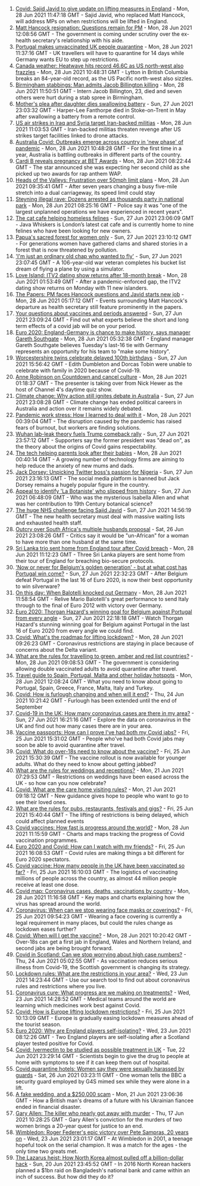 1. [Covid: Sajid Javid to give update on lifting measures in England](https://www.bbc.co.uk/news/uk-57630553) - Mon, 28 Jun 2021 11:47:18 GMT - Sajid Javid, who replaced Matt Hancock, will address MPs on when restrictions will be lifted in England.
2. [Matt Hancock resignation: Questions remain for PM](https://www.bbc.co.uk/news/uk-57631547) - Mon, 28 Jun 2021 12:08:56 GMT - The government is coming under scrutiny over the ex-health secretary's relationship with his aide.
3. [Portugal makes unvaccinated UK people quarantine](https://www.bbc.co.uk/news/business-57634932) - Mon, 28 Jun 2021 11:37:16 GMT - UK travellers will have to quarantine for 14 days while Germany wants EU to step up restrictions.
4. [Canada weather: Heatwave hits record 46.6C as US north-west also frazzles](https://www.bbc.co.uk/news/world-us-canada-57634700) - Mon, 28 Jun 2021 10:48:31 GMT - Lytton in British Columbia breaks an 84-year-old record, as the US Pacific north-west also sizzles.
5. [Birmingham stabbings: Man admits Jacob Billington killing](https://www.bbc.co.uk/news/uk-england-birmingham-57635636) - Mon, 28 Jun 2021 11:50:51 GMT - Intern Jacob Billington, 23, died and seven others were hurt during a stab spree in Birmingham.
6. [Mother's plea after daughter dies swallowing battery](https://www.bbc.co.uk/news/uk-57614838) - Sun, 27 Jun 2021 23:03:32 GMT - Harper-Lee Fanthorpe died in Stoke-on-Trent in May after swallowing a battery from a remote control.
7. [US air strikes in Iraq and Syria target Iran-backed militias](https://www.bbc.co.uk/news/world-middle-east-57633360) - Mon, 28 Jun 2021 11:03:53 GMT - Iran-backed militias threaten revenge after US strikes target facilities linked to drone attacks.
8. [Australia Covid: Outbreaks emerge across country in 'new phase' of pandemic](https://www.bbc.co.uk/news/world-australia-57633457) - Mon, 28 Jun 2021 10:48:28 GMT - For the first time in a year, Australia is battling outbreaks in different parts of the country.
9. [Cardi B reveals pregnancy at BET Awards](https://www.bbc.co.uk/news/entertainment-arts-57635316) - Mon, 28 Jun 2021 08:22:44 GMT - The star announced she was expecting her second child as she picked up two awards for rap anthem WAP.
10. [Heads of the Valleys: Frustration over 50mph limit plans](https://www.bbc.co.uk/news/uk-wales-57615167) - Mon, 28 Jun 2021 09:35:41 GMT - After seven years changing a busy five-mile stretch into a dual carriageway, its speed limit could stay
11. [Steyning illegal rave: Dozens arrested as thousands party in national park](https://www.bbc.co.uk/news/uk-england-sussex-57635079) - Mon, 28 Jun 2021 08:25:16 GMT - Police say it was "one of the largest unplanned operations we have experienced in recent years".
12. [The cat cafe helping homeless felines](https://www.bbc.co.uk/news/uk-england-london-57599899) - Sun, 27 Jun 2021 23:06:09 GMT - Java Whiskers is London’s latest cat cafe and is currently home to nine felines who have been looking for new owners.
13. [Papua's sacred forest for women only](https://www.bbc.co.uk/news/world-asia-57614836) - Sun, 27 Jun 2021 23:10:12 GMT - For generations women have gathered clams and shared stories in a forest that is now threatened by pollution.
14. ['I'm just an ordinary old chap who wanted to fly'](https://www.bbc.co.uk/news/uk-england-derbyshire-57600677) - Sun, 27 Jun 2021 23:07:45 GMT - A 106-year-old war veteran completes his bucket list dream of flying a plane by using a simulator.
15. [Love Island: ITV2 dating show returns after 18-month break](https://www.bbc.co.uk/news/entertainment-arts-57579114) - Mon, 28 Jun 2021 01:53:49 GMT - After a pandemic-enforced gap, the ITV2 dating show returns on Monday with 11 new islanders.
16. [The Papers: PM faces Hancock questions and Javid starts new job](https://www.bbc.co.uk/news/blogs-the-papers-57633366) - Mon, 28 Jun 2021 05:17:12 GMT - Events surrounding Matt Hancock's departure as health secretary still feature prominently in the papers.
17. [Your questions about vaccines and periods answered](https://www.bbc.co.uk/news/newsbeat-57616063) - Sun, 27 Jun 2021 23:09:24 GMT - Find out what experts believe the short and long term effects of a covid jab will be on your period.
18. [Euro 2020: England-Germany is chance to make history, says manager Gareth Southgate](https://www.bbc.co.uk/sport/football/57632409) - Mon, 28 Jun 2021 05:32:38 GMT - England manager Gareth Southgate believes Tuesday's last-16 tie with Germany represents an opportunity for his team to "make some history".
19. [Worcestershire twins celebrate delayed 100th birthdays](https://www.bbc.co.uk/news/uk-england-hereford-worcester-57631022) - Sun, 27 Jun 2021 15:56:42 GMT - Edith Dumbleton and Dorcas Tobin were unable to celebrate with family in 2020 because of Covid-19.
20. [Anne Robinson on Countdown and cancel culture](https://www.bbc.co.uk/news/entertainment-arts-57528700) - Mon, 28 Jun 2021 01:18:37 GMT - The presenter is taking over from Nick Hewer as the host of Channel 4's daytime quiz show.
21. [Climate change: Why action still ignites debate in Australia](https://www.bbc.co.uk/news/world-australia-57606398) - Sun, 27 Jun 2021 23:08:28 GMT - Climate change has ended political careers in Australia and action over it remains widely debated.
22. [Pandemic work stress: How I learned to deal with it](https://www.bbc.co.uk/news/business-57572011) - Mon, 28 Jun 2021 00:39:04 GMT - The disruption caused by the pandemic has raised fears of burnout, but workers are finding solutions.
23. [Wuhan lab-leak theory fuels Trump comeback rally](https://www.bbc.co.uk/news/world-us-canada-57616323) - Sun, 27 Jun 2021 23:57:12 GMT - Supporters say the former president was "dead on", as the theory about the origins of Covid gains respectability.
24. [The tech helping parents look after their babies](https://www.bbc.co.uk/news/business-57581501) - Mon, 28 Jun 2021 00:40:14 GMT - A growing number of technology firms are aiming to help reduce the anxiety of new mums and dads.
25. [Jack Dorsey: Unpicking Twitter boss's passion for Nigeria](https://www.bbc.co.uk/news/world-africa-57568370) - Sun, 27 Jun 2021 23:16:13 GMT - The social media platform is banned but Jack Dorsey remains a hugely popular figure in the country.
26. [Appeal to identify 'La Botaniste' who slipped from history](https://www.bbc.co.uk/news/science-environment-57601841) - Sun, 27 Jun 2021 06:48:09 GMT - Who was the mysterious Isabella Allen and what was her contribution to 19th Century botanical science?
27. [The huge NHS challenge facing Sajid Javid](https://www.bbc.co.uk/news/health-57628533) - Sun, 27 Jun 2021 14:56:19 GMT - The new health secretary must deal with massive waiting lists and exhausted health staff.
28. [Outcry over South Africa's multiple husbands proposal](https://www.bbc.co.uk/news/world-africa-57548646) - Sat, 26 Jun 2021 23:08:26 GMT - Critics say it would be "un-African" for a woman to have more than one husband at the same time.
29. [Sri Lanka trio sent home from England tour after Covid breach](https://www.bbc.co.uk/sport/cricket/57637591) - Mon, 28 Jun 2021 11:12:23 GMT - Three Sri Lanka players are sent home from their tour of England for breaching bio-secure protocols.
30. ['Now or never for Belgium's golden generation' - but at what cost has Portugal win come?](https://www.bbc.co.uk/sport/football/57633226) - Sun, 27 Jun 2021 22:32:23 GMT - After Belgium defeat Portugal in the last 16 of Euro 2020, is now their best opportunity to win silverware?
31. [On this day: When Balotelli knocked out Germany](https://www.bbc.co.uk/sport/av/football/52788685) - Mon, 28 Jun 2021 11:58:54 GMT - Relive Mario Balotelli's great performance to send Italy through to the final of Euro 2012 with victory over Germany.
32. [Euro 2020: Thorgan Hazard's winning goal for Belgium against Portugal from every angle](https://www.bbc.co.uk/sport/av/football/57631865) - Sun, 27 Jun 2021 22:18:18 GMT - Watch Thorgan Hazard's stunning winning goal for Belgium against Portugal in the last 16 of Euro 2020 from every angle we could find.
33. [Covid: What's the roadmap for lifting lockdown?](https://www.bbc.co.uk/news/explainers-52530518) - Mon, 28 Jun 2021 09:26:23 GMT - Coronavirus restrictions are staying in place because of concerns about the Delta variant.
34. [What are the rules for travelling to green, amber and red list countries?](https://www.bbc.co.uk/news/explainers-52544307) - Mon, 28 Jun 2021 09:08:53 GMT - The government is considering allowing double vaccinated adults to avoid quarantine after travel.
35. [Travel guide to Spain, Portugal, Malta and other holiday hotspots](https://www.bbc.co.uk/news/explainers-56997931) - Mon, 28 Jun 2021 12:08:24 GMT - What you need to know about going to Portugal, Spain, Greece, France, Malta, Italy and Turkey.
36. [Covid: How is furlough changing and when will it end?](https://www.bbc.co.uk/news/explainers-52135342) - Thu, 24 Jun 2021 10:21:42 GMT - Furlough has been extended until the end of September
37. [Covid-19 in the UK: How many coronavirus cases are there in my area?](https://www.bbc.co.uk/news/uk-51768274) - Sun, 27 Jun 2021 16:21:16 GMT - Explore the data on coronavirus in the UK and find out how many cases there are in your area.
38. [Vaccine passports: How can I prove I've had both my Covid jabs?](https://www.bbc.co.uk/news/explainers-55718553) - Fri, 25 Jun 2021 15:31:02 GMT - People who've had both Covid jabs may soon be able to avoid quarantine after travel.
39. [Covid: What do over-18s need to know about the vaccine?](https://www.bbc.co.uk/news/health-57273875) - Fri, 25 Jun 2021 15:30:39 GMT - The vaccine rollout is now available for younger adults. What do they need to know about getting jabbed?
40. [What are the rules for weddings and receptions?](https://www.bbc.co.uk/news/explainers-52811509) - Mon, 21 Jun 2021 07:29:53 GMT - Restrictions on weddings have been eased across the UK - so how can you now celebrate?
41. [Covid: What are the care home visiting rules?](https://www.bbc.co.uk/news/explainers-53503712) - Mon, 21 Jun 2021 09:18:12 GMT - New guidance gives hope to people who want to go to see their loved ones.
42. [What are the rules for pubs, restaurants, festivals and gigs?](https://www.bbc.co.uk/news/business-52977388) - Fri, 25 Jun 2021 15:40:44 GMT - The lifting of restrictions is being delayed, which could affect planned events
43. [Covid vaccines: How fast is progress around the world?](https://www.bbc.co.uk/news/world-56237778) - Mon, 28 Jun 2021 11:15:59 GMT - Charts and maps tracking the progress of Covid vaccination programmes.
44. [Euro 2020 and Covid: How can I watch with my friends?](https://www.bbc.co.uk/news/uk-57386719) - Fri, 25 Jun 2021 16:08:53 GMT - Covid rules are making things a bit different for Euro 2020 spectators.
45. [Covid vaccine: How many people in the UK have been vaccinated so far?](https://www.bbc.co.uk/news/health-55274833) - Fri, 25 Jun 2021 16:10:03 GMT - The logistics of vaccinating millions of people across the country, as almost 44 million people receive at least one dose.
46. [Covid map: Coronavirus cases, deaths, vaccinations by country](https://www.bbc.co.uk/news/world-51235105) - Mon, 28 Jun 2021 11:16:58 GMT - Key maps and charts explaining how the virus has spread around the world.
47. [Coronavirus: When can we stop wearing face masks or coverings?](https://www.bbc.co.uk/news/health-51205344) - Fri, 25 Jun 2021 09:54:23 GMT - Wearing a face covering is currently a legal requirement in many places, but could the rules change as lockdown eases further?
48. [Covid: When will I get the vaccine?](https://www.bbc.co.uk/news/health-55045639) - Mon, 28 Jun 2021 10:20:42 GMT - Over-18s can get a first jab in England, Wales and Northern Ireland, and second jabs are being brought forward.
49. [Covid in Scotland: Can we stop worrying about high case numbers?](https://www.bbc.co.uk/news/uk-scotland-57581952) - Thu, 24 Jun 2021 05:02:55 GMT - As vaccination reduces serious illness from Covid-19, the Scottish government is changing its strategy.
50. [Lockdown rules: What are the restrictions in your area?](https://www.bbc.co.uk/news/uk-54373904) - Wed, 23 Jun 2021 14:23:44 GMT - Use our search tool to find out about coronavirus rules and restrictions where you live.
51. [Coronavirus cure: What progress are we making on treatments?](https://www.bbc.co.uk/news/health-52354520) - Wed, 23 Jun 2021 14:28:52 GMT - Medical teams around the world are learning which medicines work best against Covid.
52. [Covid: How is Europe lifting lockdown restrictions?](https://www.bbc.co.uk/news/explainers-53640249) - Fri, 25 Jun 2021 10:13:09 GMT - Europe is gradually easing lockdown measures ahead of the tourist season.
53. [Euro 2020: Why are England players self-isolating?](https://www.bbc.co.uk/news/explainers-57568450) - Wed, 23 Jun 2021 08:12:26 GMT - Two England players are self-isolating after a Scotland player tested positive for Covid.
54. [Covid: Ivermectin to be studied as possible treatment in UK](https://www.bbc.co.uk/news/health-57570377) - Tue, 22 Jun 2021 23:29:14 GMT - Scientists begin to give the drug to people at home with symptoms to see if it can keep them out of hospital.
55. [Covid quarantine hotels: Women say they were sexually harassed by guards](https://www.bbc.co.uk/news/stories-57609164) - Sat, 26 Jun 2021 03:23:11 GMT - One woman tells the BBC a security guard employed by G4S mimed sex while they were alone in a lift.
56. [A fake wedding, and a $250,000 scam](https://www.bbc.co.uk/news/world-europe-57358241) - Mon, 21 Jun 2021 23:06:36 GMT - How a British man's dreams of a future with his Ukrainian fiancee ended in financial disaster.
57. [Gary Allen: The killer who nearly got away with murder](https://www.bbc.co.uk/news/uk-england-57331321) - Thu, 17 Jun 2021 10:28:25 GMT - Gary Allen's conviction for the murders of two women brings a 20-year quest for justice to an end.
58. [Wimbledon: Roger Federer's epic victory over Pete Sampras, 20 years on](https://www.bbc.co.uk/sport/tennis/57514035) - Wed, 23 Jun 2021 23:01:17 GMT - At Wimbledon in 2001, a teenage hopeful took on the serial champion. It was a match for the ages - the only time two greats met.
59. [The Lazarus heist: How North Korea almost pulled off a billion-dollar hack](https://www.bbc.co.uk/news/stories-57520169) - Sun, 20 Jun 2021 23:45:52 GMT - In 2016 North Korean hackers planned a $1bn raid on Bangladesh's national bank and came within an inch of success. But how did they do it?

